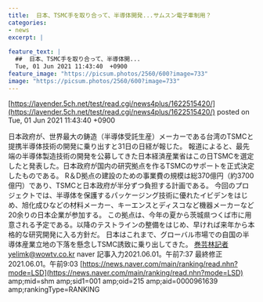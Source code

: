 ```yaml
---
title:  日本、TSMC手を取り合って、半導体開発...サムスン電子牽制用？  
categories:
- news
excerpt: |
  
feature_text: |
  ##  日本、TSMC手を取り合って、半導体開...
  Tue, 01 Jun 2021 11:43:40  +0900
feature_image: "https://picsum.photos/2560/600?image=733"
image: "https://picsum.photos/2560/600?image=733"
---
```


[https://lavender.5ch.net/test/read.cgi/news4plus/1622515420/](https://lavender.5ch.net/test/read.cgi/news4plus/1622515420/)
posted on Tue, 01 Jun 2021 11:43:40  +0900

<!--more-->

日本政府が、世界最大の鋳造（半導体受託生産）メーカーである台湾のTSMCと提携半導体技術の開発に乗り出すと31日の日経が報じた。 報道によると、最先端の半導体製造技術の開発を公募してきた日本経済産業省はこの日TSMCを選定したと発表した。日本政府が国内の研究拠点を作るTSMCのサポートを正式決定したものである。 R＆D拠点の建設のための事業費の規模は総370億円（約3700億円）であり、TSMCと日本政府が半分ずつ負担する計画である。 今回のプロジェクトでは、半導体を保護するパッケージング技術に優れたイビデンをはじめ、旭化成ひなどの材料メーカー、キーエンスとディスコなど機器メーカーなど20余りの日本企業が参加する。 この拠点は、今年の夏から茨城県つくば市に用意される予定である。以降のテストラインの整備をはじめ、早ければ来年から本格的な研究開発に入る方針だ。 日本はこれまで、グローバル市場での自国の半導体産業立地の下落を懸念しTSMC誘致に乗り出してきた。 巻芸林記者yelimk@wowtv.co.kr naver 記事入力2021.06.01。午前7:37 最終修正2021.06.01。午前9:03 [https://news.naver.com/main/ranking/read.nhn?mode=LSD](https://news.naver.com/main/ranking/read.nhn?mode=LSD) amp;mid=shm amp;sid1=001 amp;oid=215 amp;aid=0000961639 amp;rankingType=RANKING
